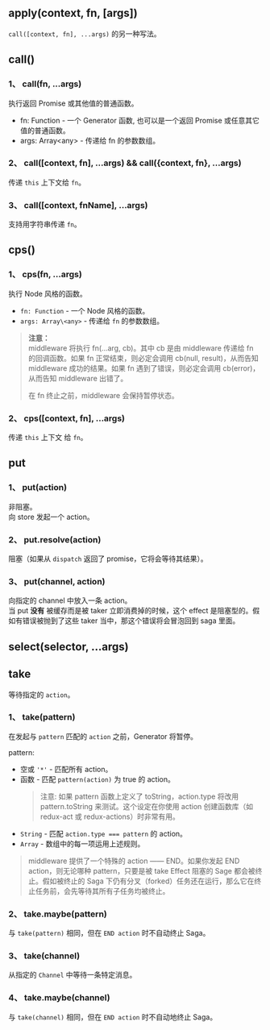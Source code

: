## apply(context, fn, [args])
`call([context, fn], ...args)` 的另一种写法。  


## call()
### 1、 call(fn, ...args)
执行返回 Promise 或其他值的普通函数。  

- fn: Function - 一个 Generator 函数, 也可以是一个返回 Promise 或任意其它值的普通函数。
- args: Array\<any> - 传递给 fn 的参数数组。

### 2、 call([context, fn], ...args) && call({context, fn}, ...args)
传递 `this` 上下文给 `fn`。  

### 3、 call([context, fnName], ...args)
支持用字符串传递 `fn`。  


## cps()
### 1、 cps(fn, ...args)
执行 Node 风格的函数。  

- `fn: Function` - 一个 Node 风格的函数。
- `args: Array\<any>` - 传递给 `fn` 的参数数组。

>**注意：**  
>middleware 将执行 fn(...arg, cb)。其中 cb 是由 middleware 传递给 fn 的回调函数。如果 fn 正常结束，则必定会调用 cb(null, result)，从而告知 middleware 成功的结果。如果 fn 遇到了错误，则必定会调用 cb(error)，从而告知 middleware 出错了。
>
>在 fn 终止之前，middleware 会保持暂停状态。

### 2、 cps([context, fn], ...args)
传递 `this` 上下文 给 `fn`。  


## put
### 1、 put(action)
非阻塞。  
向 store 发起一个 action。  

### 2、 put.resolve(action)
阻塞（如果从 `dispatch` 返回了 promise，它将会等待其结果）。  

### 3、 put(channel, action)
向指定的 channel 中放入一条 action。  
当 put **没有** 被缓存而是被 taker 立即消费掉的时候，这个 effect 是阻塞型的。假如有错误被抛到了这些 taker 当中，那这个错误将会冒泡回到 saga 里面。  


## select(selector, ...args)

## take
等待指定的 `action`。  
### 1、 take(pattern)
在发起与 `pattern` 匹配的 `action` 之前，Generator 将暂停。  

pattern:  
- 空或 `'*'` - 匹配所有 action。  
- 函数 - 匹配 `pattern(action)` 为 true 的 action。
  >注意: 如果 pattern 函数上定义了 toString，action.type 将改用 pattern.toString 来测试。这个设定在你使用 action 创建函数库（如 redux-act 或 redux-actions）时非常有用。
- `String` - 匹配 `action.type === pattern` 的 action。
- `Array` - 数组中的每一项运用上述规则。

>middleware 提供了一个特殊的 action —— END。如果你发起 END action，则无论哪种 pattern，只要是被 take Effect 阻塞的 Sage 都会被终止。假如被终止的 Saga 下仍有分叉（forked）任务还在运行，那么它在终止任务前，会先等待其所有子任务均被终止。  

### 2、 take.maybe(pattern)
与 `take(pattern)` 相同，但在 `END action` 时不自动终止 Saga。  

### 3、 take(channel)
从指定的 `Channel` 中等待一条特定消息。  

### 4、 take.maybe(channel)
与 `take(channel)` 相同，但在 `END action` 时不自动地终止 Saga。  

